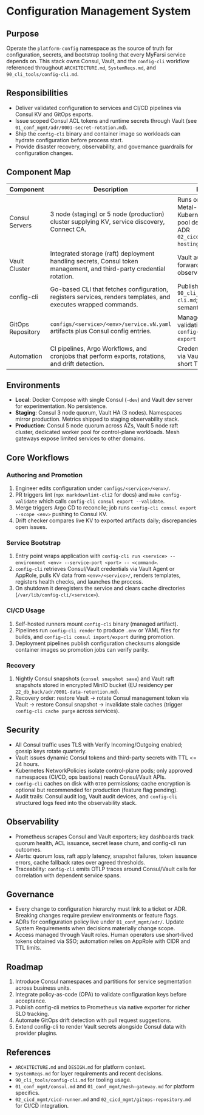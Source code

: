 # Configuration Management System

## Purpose

Operate the `platform-config` namespace as the source of truth for configuration, secrets, and bootstrap tooling that every MyFarsi service depends on. This stack owns Consul, Vault, and the `config-cli` workflow referenced throughout `ARCHITECTURE.md`, `SystemReqs.md`, and `90_cli_tools/config-cli.md`.

## Responsibilities

- Deliver validated configuration to services and CI/CD pipelines via Consul KV and GitOps exports.
- Issue scoped Consul ACL tokens and runtime secrets through Vault (see `01_conf_mgmt/adr/0001-secret-rotation.md`).
- Ship the `config-cli` binary and container image so workloads can hydrate configuration before process start.
- Provide disaster recovery, observability, and governance guardrails for configuration changes.

## Component Map

| Component         | Description                                                                                                          | Key Notes                                                                                                                   |
| ----------------- | -------------------------------------------------------------------------------------------------------------------- | --------------------------------------------------------------------------------------------------------------------------- |
| Consul Servers    | 3 node (staging) or 5 node (production) cluster supplying KV, service discovery, Connect CA.                         | Runs on the Equinix Metal-backed Kubernetes worker pool defined in Layer 1 ADR `02_cicd_mgmt/adr/0001-hosting-platform.md`. |
| Vault Cluster     | Integrated storage (raft) deployment handling secrets, Consul token management, and third-party credential rotation. | Vault audit devices forward logs to Layer 3 observability sinks.                                                            |
| config-cli        | Go-based CLI that fetches configuration, registers services, renders templates, and executes wrapped commands.       | Published from `90_cli_tools/config-cli.md`; pipelines pin semantic versions.                                               |
| GitOps Repository | `configs/<service>/<env>/service.vN.yaml` artifacts plus Consul config entries.                                      | Managed by Argo CD; validation jobs run `config-cli consul export --validate`.                                              |
| Automation        | CI pipelines, Argo Workflows, and cronjobs that perform exports, rotations, and drift detection.                     | Credentials obtained via Vault AppRole with short TTL tokens.                                                               |

## Environments

- **Local**: Docker Compose with single Consul (`-dev`) and Vault dev server for experimentation. No persistence.
- **Staging**: Consul 3 node quorum, Vault HA (3 nodes). Namespaces mirror production. Metrics shipped to staging observability stack.
- **Production**: Consul 5 node quorum across AZs, Vault 5 node raft cluster, dedicated worker pool for control-plane workloads. Mesh gateways expose limited services to other domains.

## Core Workflows

### Authoring and Promotion

1. Engineer edits configuration under `configs/<service>/<env>/`.
2. PR triggers lint (`npx markdownlint-cli2` for docs) and `make config-validate` which calls `config-cli consul export --validate`.
3. Merge triggers Argo CD to reconcile; job runs `config-cli consul export --scope <env>` pushing to Consul KV.
4. Drift checker compares live KV to exported artifacts daily; discrepancies open issues.

### Service Bootstrap

1. Entry point wraps application with `config-cli run <service> --environment <env> --service-port <port> -- <command>`.
2. `config-cli` retrieves Consul/Vault credentials via Vault Agent or AppRole, pulls KV data from `<env>/<service>/`, renders templates, registers health checks, and launches the process.
3. On shutdown it deregisters the service and clears cache directories (`/var/lib/config-cli/<service>`).

### CI/CD Usage

1. Self-hosted runners mount `config-cli` binary (managed artifact).
2. Pipelines run `config-cli render` to produce `.env` or YAML files for builds, and `config-cli consul import/export` during promotion.
3. Deployment pipelines publish configuration checksums alongside container images so promotion jobs can verify parity.

### Recovery

1. Nightly Consul snapshots (`consul snapshot save`) and Vault raft snapshots stored in encrypted MinIO bucket (EU residency per `22_db_back/adr/0001-data-retention.md`).
2. Recovery order: restore Vault -> rotate Consul management token via Vault -> restore Consul snapshot -> invalidate stale caches (trigger `config-cli cache purge` across services).

## Security

- All Consul traffic uses TLS with Verify Incoming/Outgoing enabled; gossip keys rotate quarterly.
- Vault issues dynamic Consul tokens and third-party secrets with TTL <= 24 hours.
- Kubernetes NetworkPolicies isolate control-plane pods; only approved namespaces (CI/CD, ops bastions) reach Consul/Vault APIs.
- `config-cli` caches on disk with `0700` permissions; cache encryption is optional but recommended for production (feature flag pending).
- Audit trails: Consul audit log, Vault audit devices, and `config-cli` structured logs feed into the observability stack.

## Observability

- Prometheus scrapes Consul and Vault exporters; key dashboards track quorum health, ACL issuance, secret lease churn, and config-cli run outcomes.
- Alerts: quorum loss, raft apply latency, snapshot failures, token issuance errors, cache fallback rates over agreed thresholds.
- Traceability: `config-cli` emits OTLP traces around Consul/Vault calls for correlation with dependent service spans.

## Governance

- Every change to configuration hierarchy must link to a ticket or ADR. Breaking changes require preview environments or feature flags.
- ADRs for configuration policy live under `01_conf_mgmt/adr/`. Update System Requirements when decisions materially change scope.
- Access managed through Vault roles. Human operators use short-lived tokens obtained via SSO; automation relies on AppRole with CIDR and TTL limits.

## Roadmap

1. Introduce Consul namespaces and partitions for service segmentation across business units.
2. Integrate policy-as-code (OPA) to validate configuration keys before acceptance.
3. Publish config-cli metrics to Prometheus via native exporter for richer SLO tracking.
4. Automate GitOps drift detection with pull request suggestions.
5. Extend config-cli to render Vault secrets alongside Consul data with provider plugins.

## References

- `ARCHITECTURE.md` and `DESIGN.md` for platform context.
- `SystemReqs.md` for layer requirements and recent decisions.
- `90_cli_tools/config-cli.md` for tooling usage.
- `01_conf_mgmt/consul.md` and `01_conf_mgmt/mesh-gateway.md` for platform specifics.
- `02_cicd_mgmt/cicd-runner.md` and `02_cicd_mgmt/gitops-repository.md` for CI/CD integration.
